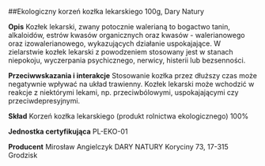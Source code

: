 ##Ekologiczny korzeń kozłka lekarskiego 100g, Dary Natury

**Opis** Kozłek lekarski, zwany potocznie walerianą to bogactwo tanin, alkaloidów, estrów kwasów organicznych oraz kwasów - walerianowego oraz izowalerianowego, wykazujących działanie uspokajające. W zielarstwie kozłek lekarski z powodzeniem stosowany jest w stanach niepokoju, wyczerpania psychicznego, nerwicy, histerii lub bezsenności. 

**Przeciwwskazania i interakcje** Stosowanie kozłka przez dłuższy czas może negatywnie wpływać na układ trawienny. Kozłek lekarski może wchodzić w reakcje z niektórymi lekami, np. przeciwbólowymi, uspokajającymi czy przeciwdepresyjnymi. 

**Skład** Korzeń kozłka lekarskiego (produkt rolnictwa ekologicznego) 100% 

**Jednostka certyfikująca** PL-EKO-01

**Producent** Mirosław Angielczyk DARY NATURY
Koryciny 73, 17-315 Grodzisk